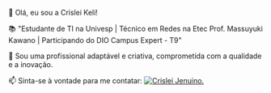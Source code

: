 👋 Olá, eu sou a Crislei Keli!

📚 "Estudante de TI na Univesp | Técnico em Redes na Etec Prof. Massuyuki Kawano | Participando do DIO Campus Expert - T9"

🤝 Sou uma profissional adaptável e criativa, comprometida com a qualidade e a inovação.

📫 Sinta-se à vontade para me contatar: [![Crislei Jenuino.](https://img.shields.io/badge/-LinkedIn-%230077B5?style=for-the-badge&logo=linkedin&logoColor=white)](https://www.linkedin.com/in/crisleikelijenuino/)

<!---
CrisleiKeli/CrisleiKeli is a ✨ special ✨ repository because its `README.md` (this file) appears on your GitHub profile.
You can click the Preview link to take a look at your changes.
--->
